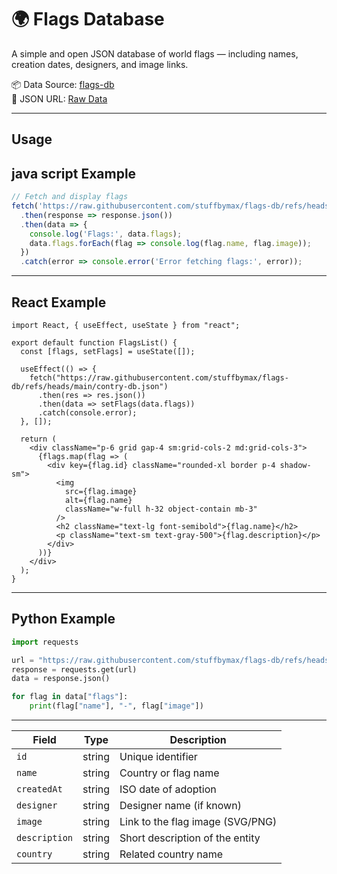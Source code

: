 # 🌍 Flags Database

A simple and open JSON database of world flags — including names, creation dates, designers, and image links.

📦 Data Source: [flags-db](https://github.com/stuffbymax/flags-db)  
📄 JSON URL: [Raw Data](https://raw.githubusercontent.com/stuffbymax/flags-db/refs/heads/main/contry-db.json)

---

## Usage

## java script Example

```js
// Fetch and display flags
fetch('https://raw.githubusercontent.com/stuffbymax/flags-db/refs/heads/main/contry-db.json')
  .then(response => response.json())
  .then(data => {
    console.log('Flags:', data.flags);
    data.flags.forEach(flag => console.log(flag.name, flag.image));
  })
  .catch(error => console.error('Error fetching flags:', error));
```

---

## React Example
```
import React, { useEffect, useState } from "react";

export default function FlagsList() {
  const [flags, setFlags] = useState([]);

  useEffect(() => {
    fetch("https://raw.githubusercontent.com/stuffbymax/flags-db/refs/heads/main/contry-db.json")
      .then(res => res.json())
      .then(data => setFlags(data.flags))
      .catch(console.error);
  }, []);

  return (
    <div className="p-6 grid gap-4 sm:grid-cols-2 md:grid-cols-3">
      {flags.map(flag => (
        <div key={flag.id} className="rounded-xl border p-4 shadow-sm">
          <img
            src={flag.image}
            alt={flag.name}
            className="w-full h-32 object-contain mb-3"
          />
          <h2 className="text-lg font-semibold">{flag.name}</h2>
          <p className="text-sm text-gray-500">{flag.description}</p>
        </div>
      ))}
    </div>
  );
}
```
---

## Python Example

```py
import requests

url = "https://raw.githubusercontent.com/stuffbymax/flags-db/refs/heads/main/contry-db.json"
response = requests.get(url)
data = response.json()

for flag in data["flags"]:
    print(flag["name"], "-", flag["image"])

```

---

| Field         | Type   | Description                      |
| ------------- | ------ | -------------------------------- |
| `id`          | string | Unique identifier                |
| `name`        | string | Country or flag name             |
| `createdAt`   | string | ISO date of adoption             |
| `designer`    | string | Designer name (if known)         |
| `image`       | string | Link to the flag image (SVG/PNG) |
| `description` | string | Short description of the entity  |
| `country`     | string | Related country name             |

